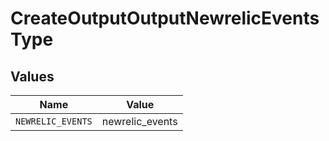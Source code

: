 # CreateOutputOutputNewrelicEventsType


## Values

| Name              | Value             |
| ----------------- | ----------------- |
| `NEWRELIC_EVENTS` | newrelic_events   |